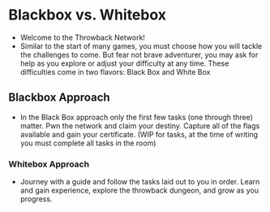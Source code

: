 # Blackbox vs. Whitebox

- Welcome to the Throwback Network! 
- Similar to the start of many games, you must choose how you will tackle the challenges to come. But fear not brave adventurer, you may ask for help as you explore or adjust your difficulty at any time. These difficulties come in two flavors: Black Box and White Box


## Blackbox Approach
- In the Black Box approach only the first few tasks (one through three) matter. Pwn the network and claim your destiny. Capture all of the flags available and gain your certificate. (WIP for tasks, at the time of writing you must complete all tasks in the room)


### Whitebox Approach
- Journey with a guide and follow the tasks laid out to you in order. Learn and gain experience, explore the throwback dungeon, and grow as you progress. 


